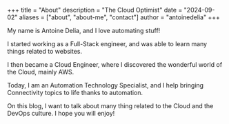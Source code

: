 +++
title = "About"
description = "The Cloud Optimist"
date = "2024-09-02"
aliases = ["about", "about-me", "contact"]
author = "antoinedelia"
+++

My name is Antoine Delia, and I love automating stuff!

I started working as a Full-Stack engineer, and was able to learn many things related to websites.

I then became a Cloud Engineer, where I discovered the wonderful world of the Cloud, mainly AWS.

Today, I am an Automation Technology Specialist, and I help bringing Connectivity topics to life thanks to automation.

On this blog, I want to talk about many thing related to the Cloud and the DevOps culture. I hope you will enjoy!

